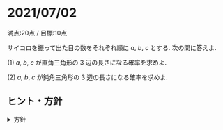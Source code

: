 # 2021/07/02

満点:20点 / 目標:10点

サイコロを振って出た目の数をそれぞれ順に $a$, $b$, $c$ とする. 次の問に答えよ.

(1) $a$, $b$, $c$ が直角三角形の $3$ 辺の長さになる確率を求めよ.

(2) $a$, $b$, $c$ が鈍角三角形の $3$ 辺の長さになる確率を求めよ.

<div style="page-break-before:always"></div>

## ヒント・方針

<details markdown="1">
<summary>方針</summary>

- いきなり全部数えようとすると破綻する.
- 話をわかりやすくするために, $a<b<c$ だと仮定して $(a,\ b,\ c)$ の組を見つけたあと, その並べ方を考える.
    - 例えば, $(a,\ b,\ c) = (1,\ 2,\ 3)$ が見つかったら, $\lbrace 1,\ 2,\ 3 \rbrace$ の並べ方は全部で $6$ 通りある.
- どうしてもわからない場合は, $216$ 通り書き出す.

</details>